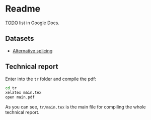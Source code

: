 # Readme

[TODO](https://docs.google.com/document/d/1mDhirfAocMKSnjbefFEM5OWU6DWhoQlARX_NrqDh2Cg/edit)
list in Google Docs.

## Datasets

- [Alternative splicing](https://github.com/glimix/alternative-splicing)

## Technical report

Enter into the `tr` folder and compile the pdf:
```bash
cd tr
xelatex main.tex
open main.pdf
```

As you can see, `tr/main.tex` is the main file for compiling the whole
technical report.
